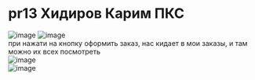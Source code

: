 # pr13 Хидиров Карим ПКС  
![image](https://github.com/user-attachments/assets/a175cd46-cc33-4a03-b49b-639a9addab1a)
![image](https://github.com/user-attachments/assets/3dd26151-8e29-4622-aa25-5d05058753a1)  
при нажати на кнопку оформить заказ, нас кидает в мои заказы, и там можно их всех посмотреть  
![image](https://github.com/user-attachments/assets/0f751573-fd0c-4d71-8075-26fc62ce6d33)  
![image](https://github.com/user-attachments/assets/95192156-e4c0-4429-9170-de9da8ccab9e)



